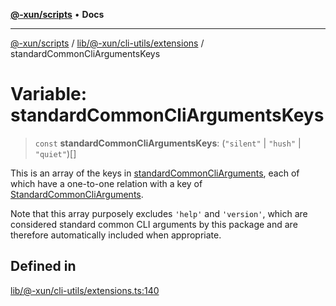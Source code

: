 [**@-xun/scripts**](../../../../../README.md) • **Docs**

***

[@-xun/scripts](../../../../../README.md) / [lib/@-xun/cli-utils/extensions](../README.md) / standardCommonCliArgumentsKeys

# Variable: standardCommonCliArgumentsKeys

> `const` **standardCommonCliArgumentsKeys**: (`"silent"` \| `"hush"` \| `"quiet"`)[]

This is an array of the keys in [standardCommonCliArguments](standardCommonCliArguments.md), each of
which have a one-to-one relation with a key of
[StandardCommonCliArguments](../type-aliases/StandardCommonCliArguments.md).

Note that this array purposely excludes `'help'` and `'version'`, which are
considered standard common CLI arguments by this package and are therefore
automatically included when appropriate.

## Defined in

[lib/@-xun/cli-utils/extensions.ts:140](https://github.com/Xunnamius/xscripts/blob/ce701f3d57da9f82ee0036320bc62d5c51233011/lib/@-xun/cli-utils/extensions.ts#L140)
